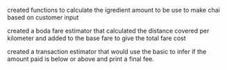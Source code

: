 created functions to calculate the igredient amount to be use to make chai based on customer input 

created a boda fare estimator that calculated the distance covered per kilometer and added to the base fare to give the total fare cost

created a transaction estimator that would use the basic to infer if the amount paid is below or above and print a final fee.